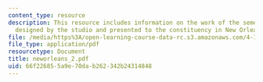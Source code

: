 ```yaml
---
content_type: resource
description: This resource includes information on the work of the semester in a book
  designed by the studio and presented to the constituency in New Orleans.
file: /media/https%3A/open-learning-course-data-rc.s3.amazonaws.com/4-144-architectural-design-level-ii-new-orleans-studio-spring-2006/66f226855a9e70dab262342b24314848_neworleans_2.pdf
file_type: application/pdf
resourcetype: Document
title: neworleans_2.pdf
uid: 66f22685-5a9e-70da-b262-342b24314848
---
```

